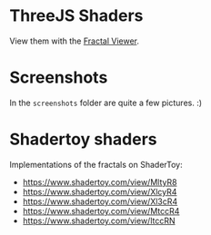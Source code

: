 ﻿# ThreeJS Shaders

View them with the [Fractal Viewer](index.html).

# Screenshots

In the `screenshots` folder are quite a few pictures. :)

 # Shadertoy shaders
 
 Implementations of the fractals on ShaderToy:

 * https://www.shadertoy.com/view/MltyR8
 * https://www.shadertoy.com/view/XlcyR4
 * https://www.shadertoy.com/view/Xl3cR4
 * https://www.shadertoy.com/view/MtccR4
 * https://www.shadertoy.com/view/ltccRN

